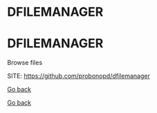 # DFILEMANAGER
# DFILEMANAGER
 
 Browse files
 
 SITE: https://github.com/probonopd/dfilemanager

 [Go back](https://portable-linux-apps.github.io/apps.html)

 [Go back](https://portable-linux-apps.github.io/apps.html)
